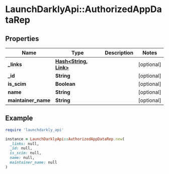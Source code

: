 # LaunchDarklyApi::AuthorizedAppDataRep

## Properties

| Name | Type | Description | Notes |
| ---- | ---- | ----------- | ----- |
| **_links** | [**Hash&lt;String, Link&gt;**](Link.md) |  | [optional] |
| **_id** | **String** |  | [optional] |
| **is_scim** | **Boolean** |  | [optional] |
| **name** | **String** |  | [optional] |
| **maintainer_name** | **String** |  | [optional] |

## Example

```ruby
require 'launchdarkly_api'

instance = LaunchDarklyApi::AuthorizedAppDataRep.new(
  _links: null,
  _id: null,
  is_scim: null,
  name: null,
  maintainer_name: null
)
```

